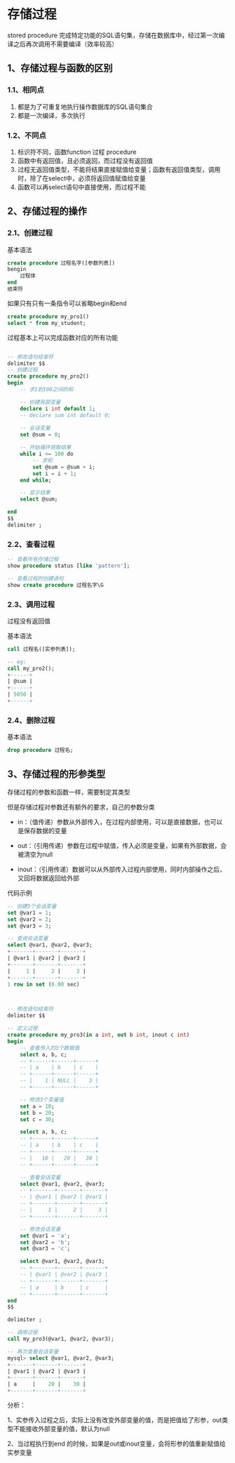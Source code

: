 # 存储过程

stored procedure 完成特定功能的SQL语句集，存储在数据库中，经过第一次编译之后再次调用不需要编译（效率较高）

## 1、存储过程与函数的区别

### 1.1、相同点

1. 都是为了可重复地执行操作数据库的SQL语句集合
2. 都是一次编译，多次执行

### 1.2、不同点

1. 标识符不同，函数function 过程 procedure
2. 函数中有返回值，且必须返回，而过程没有返回值
3. 过程无返回值类型，不能将结果直接赋值给变量；函数有返回值类型，调用时，除了在select中，必须将返回值赋值给变量
4. 函数可以再select语句中直接使用，而过程不能


## 2、存储过程的操作

### 2.1、创建过程

基本语法

```sql
create procedure 过程名字([参数列表])
bengin
    过程体
end
结束符
```

如果只有只有一条指令可以省略begin和end

```sql
create procedure my_pro1()
select * from my_student;
```

过程基本上可以完成函数对应的所有功能

```sql

-- 修改语句结束符
delimiter $$
-- 创建过程
create procedure my_pro2()
begin
    -- 求1到100之间的和

    -- 创建局部变量
    declare i int default 1;
    -- declare sum int default 0;
    
    -- 会话变量
    set @sum = 0;

    -- 开始循环获取结果
    while i <= 100 do
        -- 求和
        set @sum = @sum + i;
        set i = i + 1;
    end while;

    -- 显示结果
    select @sum;

end
$$
delimiter ;
```

### 2.2、查看过程

```sql
-- 查看所有存储过程
show procedure status [like 'pattern'];

-- 查看过程的创建语句
show create procedure 过程名字\G
```

### 2.3、调用过程

过程没有返回值

基本语法

```sql
call 过程名([实参列表]);

-- eg:
call my_pro2();
+------+
| @sum |
+------+
| 5050 |
+------+
```


### 2.4、删除过程

基本语法

```sql
drop procedure 过程名;
```

## 3、存储过程的形参类型

存储过程的参数和函数一样，需要制定其类型

但是存储过程对参数还有额外的要求，自己的参数分类

- in：（值传递）参数从外部传入，在过程内部使用，可以是直接数据，也可以是保存数据的变量

- out：（引用传递）参数在过程中赋值，传入必须是变量，如果有外部数据，会被清空为null

- inout：（引用传递）数据可以从外部传入过程内部使用，同时内部操作之后，又回将数据返回给外部

代码示例

```sql
-- 创建3个会话变量
set @var1 = 1;
set @var2 = 2;
set @var3 = 3;

-- 查询会话变量
select @var1, @var2, @var3;
+-------+-------+-------+
| @var1 | @var2 | @var3 |
+-------+-------+-------+
|     1 |     2 |     3 |
+-------+-------+-------+
1 row in set (0.00 sec)



-- 修改语句结束符
delimiter $$

-- 定义过程
create procedure my_pro3(in a int, out b int, inout c int)
begin
    -- 查看传入的3个数据值
    select a, b, c;
    -- +------+------+------+
    -- | a    | b    | c    |
    -- +------+------+------+
    -- |    1 | NULL |    3 |
    -- +------+------+------+

    -- 修改3个变量值
    set a = 10;
    set b = 20;
    set c = 30;

    select a, b, c;
    -- +------+------+------+
    -- | a    | b    | c    |
    -- +------+------+------+
    -- |   10 |   20 |   30 |
    -- +------+------+------+

    -- 查看会话变量
    select @var1, @var2, @var3;
    -- +-------+-------+-------+
    -- | @var1 | @var2 | @var3 |
    -- +-------+-------+-------+
    -- |     1 |     2 |     3 |
    -- +-------+-------+-------+

    -- 修改会话变量
    set @var1 = 'a';
    set @var2 = 'b';
    set @var3 = 'c';

    select @var1, @var2, @var3;
    -- +-------+-------+-------+
    -- | @var1 | @var2 | @var3 |
    -- +-------+-------+-------+
    -- | a     | b     | c     |
    -- +-------+-------+-------+
end
$$

delimiter ;

-- 调用过程
call my_pro3(@var1, @var2, @var3);

-- 再次查看会话变量
mysql> select @var1, @var2, @var3;
+-------+-------+-------+
| @var1 | @var2 | @var3 |
+-------+-------+-------+
| a     |    20 |    30 |
+-------+-------+-------+
```

分析：

1、实参传入过程之后，实际上没有改变外部变量的值，而是把值给了形参，out类型不能接收外部变量的值，默认为null

2、当过程执行到end 的时候，如果是out或inout变量，会将形参的值重新赋值给实参变量
